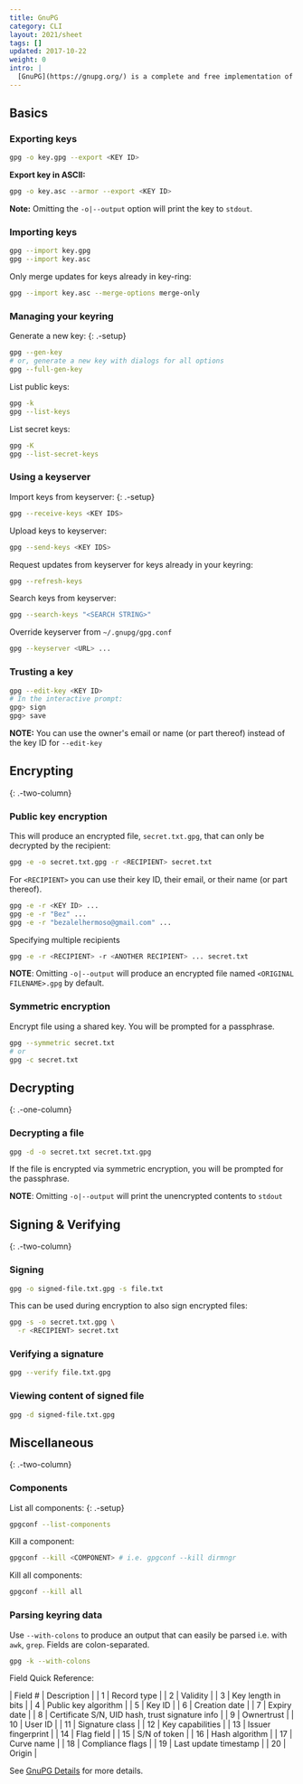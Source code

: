 ```yaml
---
title: GnuPG
category: CLI
layout: 2021/sheet
tags: []
updated: 2017-10-22
weight: 0
intro: |
  [GnuPG](https://gnupg.org/) is a complete and free implementation of the OpenPGP standard.
---
```


Basics
---------------

### Exporting keys

```bash
gpg -o key.gpg --export <KEY ID>
```

__Export key in ASCII:__

```bash
gpg -o key.asc --armor --export <KEY ID>
```

__Note:__ Omitting the `-o|--output` option will print the key to `stdout`.

### Importing keys

```bash
gpg --import key.gpg
gpg --import key.asc
```

Only merge updates for keys already in key-ring:

```bash
gpg --import key.asc --merge-options merge-only
```

### Managing your keyring

Generate a new key:
{: .-setup}

```bash
gpg --gen-key
# or, generate a new key with dialogs for all options
gpg --full-gen-key
```

List public keys:

```bash
gpg -k
gpg --list-keys
```

List secret keys:

```bash
gpg -K
gpg --list-secret-keys
```


### Using a keyserver

Import keys from keyserver:
{: .-setup}

```bash
gpg --receive-keys <KEY IDS>
```

Upload keys to keyserver:

```bash
gpg --send-keys <KEY IDS>
```

Request updates from keyserver for keys already in your keyring:

```bash
gpg --refresh-keys
```

Search keys from keyserver:

```bash
gpg --search-keys "<SEARCH STRING>"
```

Override keyserver from `~/.gnupg/gpg.conf`

```bash
gpg --keyserver <URL> ...
```

### Trusting a key

```bash
gpg --edit-key <KEY ID>
# In the interactive prompt:
gpg> sign
gpg> save
```

__NOTE:__ You can use the owner's email or name (or part thereof) instead of the key ID for `--edit-key`


Encrypting
---------
{: .-two-column}

### Public key encryption
This will produce an encrypted file, `secret.txt.gpg`, that can only be decrypted by the recipient:

```bash
gpg -e -o secret.txt.gpg -r <RECIPIENT> secret.txt
```

For `<RECIPIENT>` you can use their key ID, their email, or their name (or part thereof).

```bash
gpg -e -r <KEY ID> ...
gpg -e -r "Bez" ...
gpg -e -r "bezalelhermoso@gmail.com" ...
```

Specifying multiple recipients

```bash
gpg -e -r <RECIPIENT> -r <ANOTHER RECIPIENT> ... secret.txt
```

__NOTE__: Omitting `-o|--output` will produce an encrypted file named `<ORIGINAL FILENAME>.gpg` by default.

### Symmetric encryption

Encrypt file using a shared key. You will be prompted for a passphrase.

```bash
gpg --symmetric secret.txt
# or
gpg -c secret.txt
```

Decrypting
---------
{: .-one-column}

### Decrypting a file

```bash
gpg -d -o secret.txt secret.txt.gpg
```

If the file is encrypted via symmetric encryption, you will be prompted for the passphrase.

__NOTE__: Omitting `-o|--output` will print the unencrypted contents to `stdout`

Signing & Verifying
---------
{: .-two-column}

### Signing

```bash
gpg -o signed-file.txt.gpg -s file.txt
```

This can be used during encryption to also sign encrypted files:

```bash
gpg -s -o secret.txt.gpg \
  -r <RECIPIENT> secret.txt
```

### Verifying a signature

```bash
gpg --verify file.txt.gpg
```

### Viewing content of signed file

```bash
gpg -d signed-file.txt.gpg
```

Miscellaneous
----------
{: .-two-column}

### Components

List all components:
{: .-setup}

```bash
gpgconf --list-components
```

Kill a component:

```bash
gpgconf --kill <COMPONENT> # i.e. gpgconf --kill dirmngr
```

Kill all components:
```bash
gpgconf --kill all
```

### Parsing keyring data

Use `--with-colons` to produce an output that can easily be parsed i.e. with `awk`, `grep`. Fields are colon-separated.

```bash
gpg -k --with-colons
```

Field Quick Reference:

| Field # | Description |
| 1       | Record type |
| 2       | Validity |
| 3       | Key length in bits |
| 4       | Public key algorithm |
| 5       | Key ID |
| 6       | Creation date |
| 7       | Expiry date |
| 8       | Certificate S/N, UID hash, trust signature info |
| 9       | Ownertrust |
| 10      | User ID |
| 11      | Signature class |
| 12      | Key capabilities |
| 13      | Issuer fingerprint |
| 14      | Flag field |
| 15      | S/N of token |
| 16      | Hash algorithm |
| 17      | Curve name |
| 18      | Compliance flags |
| 19      | Last update timestamp |
| 20      | Origin |

See [GnuPG Details](https://git.gnupg.org/cgi-bin/gitweb.cgi?p=gnupg.git;a=blob_plain;f=doc/DETAILS) for more details.



